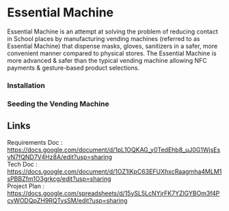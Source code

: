 # Essential Machine
Essential Machine is an attempt at solving the problem of reducing contact in School places by manufacturing vending machines (referred to as Essential Machine) that dispense masks, gloves, sanitizers in a safer, more convenient manner compared to physical stores. The Essential Machine is more advanced & safer than the typical vending machine allowing NFC payments & gesture-based product selections.



### Installation



### Seeding the Vending Machine



## Links
Requirements Doc : https://docs.google.com/document/d/1pL1OQKAG_y0TedEhb8_uJ0G1WjsEsvN7fQND7V4Hz8A/edit?usp=sharing \
Tech Doc : https://docs.google.com/document/d/1OZ1lKpC63EFUXhxcRaagmha4MLM1sPBBZfm1O3grkcg/edit?usp=sharing \
Project Plan : https://docs.google.com/spreadsheets/d/15ySL5LcNYjrFK7YZlGYBOm3f4PcyWODQpZH9RQTysSM/edit?usp=sharing
